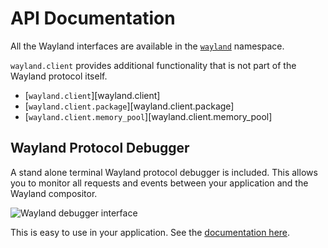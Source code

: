 # API Documentation

All the Wayland interfaces are available in the [`wayland`](../wayland/index.md) namespace.

`wayland.client` provides additional functionality that is not part of the Wayland protocol itself.

* [`wayland.client`][wayland.client]
* [`wayland.client.package`][wayland.client.package]
* [`wayland.client.memory_pool`][wayland.client.memory_pool]

## Wayland Protocol Debugger

A stand alone terminal Wayland protocol debugger is included. This allows you to monitor all requests and events between your application and the Wayland compositor.

![Wayland debugger interface](../assets/images/wayland-debugger.png)

This is easy to use in your application. See the [documentation here](client.md#wayland.client.start_debug_server).
